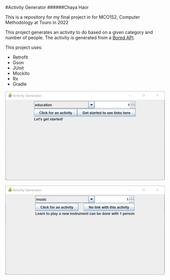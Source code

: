 #Activity Generator
######Chaya Haor

This is a repository for my final project in for MCO152,
Computer Methodology at Touro in 2022

This project generates an activity to do based
on a given category and number of people. The activity is 
generated from a [Bored API](https://www.boredapi.com/documentation). 

This project uses:
- Retrofit
- Gson
- JUnit
- Mockito
- Rx
- Gradle


![img.png](StartImage.png)


![img.png](ExampleOutput.png)
